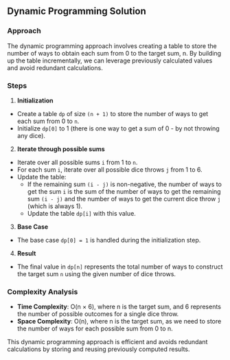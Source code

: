 ## Dynamic Programming Solution

### Approach
The dynamic programming approach involves creating a table to store the number of ways to obtain each sum from 0 to the target sum, n. By building up the table incrementally, we can leverage previously calculated values and avoid redundant calculations.

### Steps

1. **Initialization**
  - Create a table `dp` of size `(n + 1)` to store the number of ways to get each sum from 0 to `n`.
  - Initialize `dp[0]` to 1 (there is one way to get a sum of 0 - by not throwing any dice).

2. **Iterate through possible sums**
  - Iterate over all possible sums `i` from 1 to `n`.
  - For each sum `i`, iterate over all possible dice throws `j` from 1 to 6.
  - Update the table:
    - If the remaining sum `(i - j)` is non-negative, the number of ways to get the sum `i` is the sum of the number of ways to get the remaining sum `(i - j)` and the number of ways to get the current dice throw `j` (which is always 1).
    - Update the table `dp[i]` with this value.

3. **Base Case**
  - The base case `dp[0] = 1` is handled during the initialization step.

4. **Result**
  - The final value in `dp[n]` represents the total number of ways to construct the target sum `n` using the given number of dice throws.

### Complexity Analysis

- **Time Complexity**: O(n × 6), where n is the target sum, and 6 represents the number of possible outcomes for a single dice throw.
- **Space Complexity**: O(n), where n is the target sum, as we need to store the number of ways for each possible sum from 0 to n.

This dynamic programming approach is efficient and avoids redundant calculations by storing and reusing previously computed results.